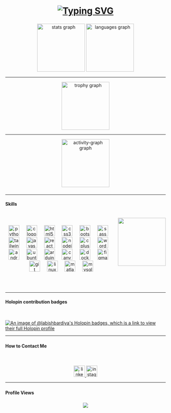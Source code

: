 <h1 align="center">
<a href="https://git.io/typing-svg"><img src="https://readme-typing-svg.demolab.com?font=Montserrat&weight=600&size=32&pause=1000&color=F46A90&center=true&vCenter=true&width=435&lines=Hi!+I+am+Labish+Bardiya."  alt="Typing SVG"/></a>
</h1>

###

<div align="center">
  <img src="https://github-readme-stats.vercel.app/api?username=labishbardiya&hide_title=false&hide_rank=false&show_icons=true&include_all_commits=true&count_private=true&disable_animations=false&theme=dracula&locale=en&hide_border=true" height="150" alt="stats graph" />
<!--   <img src="https://streak-stats.demolab.com?user=labishbardiya&locale=en&mode=daily&theme=dracula&hide_border=true&border_radius=5" height="150" alt="streak graph"  /> -->
  <img src="https://github-readme-stats.vercel.app/api/top-langs?username=labishbardiya&locale=en&hide_title=false&layout=compact&card_width=320&langs_count=5&theme=dracula&hide_border=true" height="150" alt="languages graph"  />

---
  
  <img src="https://github-profile-trophy.vercel.app?username=labishbardiya&theme=dracula&no-frame=true&no-bg=true" height="150" alt="trophy graph"  />

---

  <img src="https://github-readme-activity-graph.vercel.app/graph?username=labishbardiya&theme=dracula&area=true&hide_border=true&hide_title=true" height="150" alt="activity-graph graph"  />
</div>

###

---

<h4 align="left">Skills</h4>
<br>

<img align="right" height="150" src="https://user-images.githubusercontent.com/74038190/219923809-b86dc415-a0c2-4a38-bc88-ad6cf06395a8.gif"  />

###

<div align="center">
  <img src="https://cdn.jsdelivr.net/gh/devicons/devicon/icons/python/python-original.svg" height="34" alt="python logo"  />
  <img width="14" />
  <img src="https://cdn.jsdelivr.net/gh/devicons/devicon/icons/c/c-original.svg" height="34" alt="c logo"  />
  <img width="14" />
  <img src="https://cdn.jsdelivr.net/gh/devicons/devicon/icons/html5/html5-original.svg" height="34" alt="html5 logo"  />
  <img width="14" />
  <img src="https://cdn.jsdelivr.net/gh/devicons/devicon/icons/css3/css3-original.svg" height="34" alt="css3 logo"  />
  <img width="14" />
  <img src="https://cdn.jsdelivr.net/gh/devicons/devicon/icons/bootstrap/bootstrap-original.svg" height="34" alt="bootstrap logo"  />
  <img width="14" />
  <img src="https://cdn.jsdelivr.net/gh/devicons/devicon/icons/sass/sass-original.svg" height="34" alt="sass logo"  />
  <img width="14" />
  <img src="https://skillicons.dev/icons?i=tailwind" height="34" alt="tailwindcss logo"  />
  <img width="14" />
  <img src="https://cdn.jsdelivr.net/gh/devicons/devicon/icons/javascript/javascript-plain.svg" height="34" alt="javascript logo"  />
  <img width="14" />
  <img src="https://cdn.jsdelivr.net/gh/devicons/devicon/icons/react/react-original.svg" height="34" alt="react logo"  />
  <img width="14" />
  <img src="https://cdn.jsdelivr.net/gh/devicons/devicon/icons/nodejs/nodejs-plain-wordmark.svg" height="34" alt="nodejs logo"  />
  <img width="14" />
  <img src="https://cdn.jsdelivr.net/gh/devicons/devicon/icons/cplusplus/cplusplus-original.svg" height="34" alt="cplusplus logo"  />
  <img width="14" />
  <img src="https://cdn.jsdelivr.net/gh/devicons/devicon/icons/wordpress/wordpress-plain.svg" height="34" alt="wordpress logo"  />
  <img width="14" />
  <img src="https://cdn.jsdelivr.net/gh/devicons/devicon/icons/androidstudio/androidstudio-original.svg" height="34" alt="androidstudio logo"  />
  <img width="14" />
  <img src="https://cdn.simpleicons.org/ubuntu/E95420" height="34" alt="ubuntu logo"  />
  <img width="14" />
  <img src="https://cdn.jsdelivr.net/gh/devicons/devicon/icons/arduino/arduino-original.svg" height="34" alt="arduino logo"  />
  <img width="14" />
  <img src="https://cdn.jsdelivr.net/gh/devicons/devicon/icons/canva/canva-original.svg" height="34" alt="canva logo"  />
  <img width="14" />
  <img src="https://cdn.jsdelivr.net/gh/devicons/devicon/icons/docker/docker-plain.svg" height="34" alt="docker logo"  />
  <img width="14" />
  <img src="https://cdn.jsdelivr.net/gh/devicons/devicon/icons/figma/figma-original.svg" height="34" alt="figma logo"  />
  <img width="14" />
  <img src="https://cdn.jsdelivr.net/gh/devicons/devicon/icons/git/git-original.svg" height="34" alt="git logo"  />
  <img width="14" />
  <img src="https://cdn.jsdelivr.net/gh/devicons/devicon/icons/linux/linux-original.svg" height="34" alt="linux logo"  />
  <img width="14" />
  <img src="https://cdn.jsdelivr.net/gh/devicons/devicon/icons/matlab/matlab-original.svg" height="34" alt="matlab logo"  />
  <img width="14" />
  <img src="https://cdn.jsdelivr.net/gh/devicons/devicon/icons/mysql/mysql-original.svg" height="34" alt="mysql logo"  />
</div>

<br><br>

---

<h4 align="left">Holopin contribution badges</h4>
<br>

[![An image of @labishbardiya's Holopin badges, which is a link to view their full Holopin profile](https://holopin.me/labishbardiya)](https://holopin.io/@labishbardiya)

---

###

<h4 align="left">How to Contact Me</h4>
<br>
<br clear="both">

<div align="center">
  <a href="https://linkedin.com/in/labishjain" target="_blank">
    <img src="https://img.shields.io/static/v1?message=LinkedIn&logo=linkedin&label=&color=0077B5&logoColor=white&labelColor=&style=plastic" height="35" alt="linkedin logo"  />
  </a>
  <a href="https://www.instagram.com/labish.s_realm/" target="_blank">
    <img src="https://img.shields.io/static/v1?message=Instagram&logo=instagram&label=&color=E4405F&logoColor=white&labelColor=&style=plastic" height="35" alt="instagram logo"  />
  </a>
</div>

---

###

<h4 align="left">Profile Views</h4>

###

<div align="center">
  <img src="https://profile-counter.glitch.me/labishbardiya/count.svg?"  />
</div>

###
